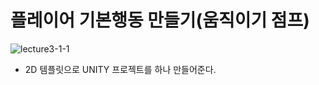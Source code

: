 플레이어 기본행동 만들기(움직이기 점프)  
=======================
![lecture3-1-1](https://github.com/isp829/HU/blob/master/images/lecture3/3-1-1.PNG)  
* 2D 템플릿으로 UNITY 프로젝트를 하나 만들어준다.  

    
